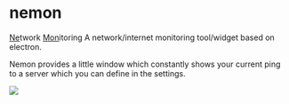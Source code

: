 # nemon
<ins>Ne</ins>twork <ins>Mon</ins>itoring
A network/internet monitoring tool/widget based on electron.

Nemon provides a little window which constantly shows your current ping to a server which you can define in the settings.

<img src="https://i.imgur.com/kyKPvrj.png" />
